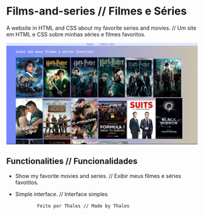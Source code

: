 # Films-and-series // Filmes e Séries

 A website in HTML and CSS about my favorite series and movies. // Um site em HTML e CSS sobre  minhas séries e filmes favoritos.

 ![Filmes Preview](Series.png)

 ## Functionalities // Funcionalidades

- Show my favorite movies and series. // Exibir meus filmes e séries favotitos.
- Simple interface. // Interface simples 
 
              Feito por Thales // Made by Thales
